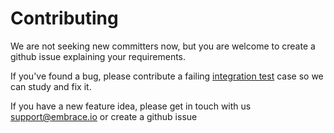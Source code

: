 Contributing
============

We are not seeking new committers now, but you are welcome to create a github issue explaining your requirements.

If you've found a bug, please contribute a failing [integration test](https://github.com/embrace-io/embrace-android-sdk/tree/master/embrace-android-sdk/src/integrationTest) case so we can study and fix it.

If you have a new feature idea, please get in touch with us [support@embrace.io](mailto:support@embrace.io) or create a github issue
